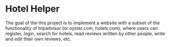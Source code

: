 # Hotel Helper
The goal of the this project is to implement a website with a subset of the functionality of tripadvisor (or oyster.com, hotels.com), where users can register, login, search for hotels, read reviews written by other people, write and edit their own reviews, etc.
